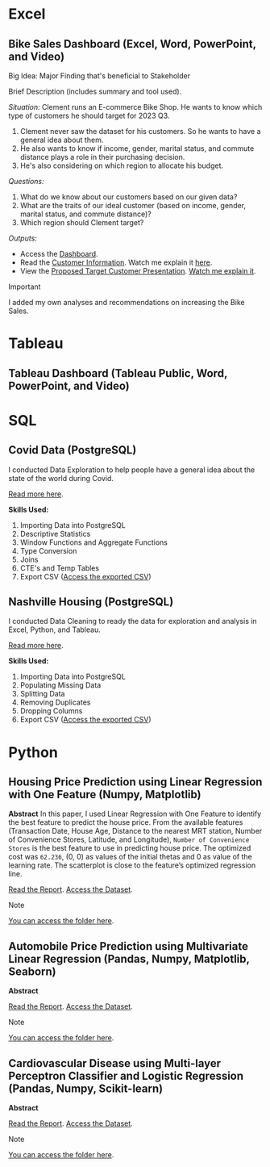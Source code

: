 # Excel
## Bike Sales Dashboard (Excel, Word, PowerPoint, and Video)
Big Idea: Major Finding that's beneficial to Stakeholder

Brief Description (includes summary and tool used).

*Situation:* Clement runs an E-commerce Bike Shop. He wants to know which type of customers he should target for 2023 Q3.
1. Clement never saw the dataset for his customers. So he wants to have a general idea about them.
2. He also wants to know if income, gender, marital status, and commute distance plays a role in their purchasing decision.
3. He's also considering on which region to allocate his budget.

*Questions:*
1. What do we know about our customers based on our given data?
2. What are the traits of our ideal customer (based on income, gender, marital status, and commute distance)?
3. Which region should Clement target?

*Outputs:*
- Access the [Dashboard](mini-projects/clements-bicycle-shop/dashboard.xlsx).
- Read the [Customer Information](mini-projects/clements-bicycle-shop/customer_information.docx). Watch me explain it [here]().
- View the [Proposed Target Customer Presentation](mini-projects/clements-bicycle-shop/proposed_target_customer_2023q3.pptx). [Watch me explain it]().

> [!IMPORTANT]
> I added my own analyses and recommendations on increasing the Bike Sales.

# Tableau
## Tableau Dashboard (Tableau Public, Word, PowerPoint, and Video)

# SQL
## Covid Data (PostgreSQL)
I conducted Data Exploration to help people have a general idea about the state of the world during Covid.

[Read more here](/projects/covid/).

**Skills Used:**
1. Importing Data into PostgreSQL
2. Descriptive Statistics
3. Window Functions and Aggregate Functions
4. Type Conversion
5. Joins
6. CTE's and Temp Tables
7. Export CSV ([Access the exported CSV](/projects/covid/covid_percentpopulationvaccinated.csv))

## Nashville Housing (PostgreSQL)
I conducted Data Cleaning to ready the data for exploration and analysis in Excel, Python, and Tableau.

[Read more here](/projects/nashville-housing/).

**Skills Used:**
1. Importing Data into PostgreSQL
2. Populating Missing Data
3. Splitting Data
4. Removing Duplicates
5. Dropping Columns
6. Export CSV ([Access the exported CSV](/projects/nashville-housing/nashville_housing_cleaned.csv))

# Python
## Housing Price Prediction using Linear Regression with One Feature (Numpy, Matplotlib)
**Abstract**
In this paper, I used Linear Regression with One Feature to identify the best feature to predict the house price. From the available features (Transaction Date, House Age, Distance to the nearest MRT station, Number of Convenience Stores, Latitude, and Longitude), ```Number of Convenience Stores``` is the best feature to use in predicting house price. The optimized cost was ```62.236```, (0, 0) as values of the initial thetas and 0 as value of the learning rate. The scatterplot is close to the feature’s optimized regression line.

[Read the Report](/projects/housing-price-prediction/Report%20-%20Housing%20Price%20Prediction.pdf). [Access the Dataset](https://www.kaggle.com/datasets/quantbruce/real-estate-price-prediction).

> [!NOTE]
> [You can access the folder here](/projects/housing-price-prediction/). 

## Automobile Price Prediction using Multivariate Linear Regression (Pandas, Numpy, Matplotlib, Seaborn)
**Abstract**

[Read the Report](). [Access the Dataset](https://www.kaggle.com/datasets/quantbruce/real-estate-price-prediction).

> [!NOTE]
> [You can access the folder here](/projects/automobile-price-prediction/).


## Cardiovascular Disease using Multi-layer Perceptron Classifier and Logistic Regression (Pandas, Numpy, Scikit-learn)
**Abstract**

[Read the Report](). [Access the Dataset](https://www.kaggle.com/datasets/quantbruce/real-estate-price-prediction).

> [!NOTE]
> [You can access the folder here](/projects/cardiovascular-disease-prediction/).